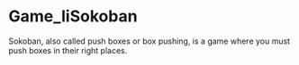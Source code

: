 # Game_liSokoban
Sokoban, also called push boxes or box pushing, is a game where you must push boxes in their right places.
